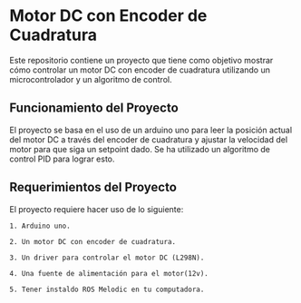 # Motor DC con Encoder de Cuadratura

Este repositorio contiene un proyecto que tiene como objetivo mostrar cómo controlar un motor DC con encoder de cuadratura utilizando un microcontrolador y un algoritmo de control.

## Funcionamiento del Proyecto

El proyecto se basa en el uso de un arduino uno para leer la posición actual del motor DC a través del encoder de cuadratura y ajustar la velocidad del motor para que siga un setpoint dado. Se ha utilizado un algoritmo de control PID para lograr esto.

## Requerimientos del Proyecto

El proyecto requiere hacer uso de lo siguiente:

    1. Arduino uno.

    2. Un motor DC con encoder de cuadratura.

    3. Un driver para controlar el motor DC (L298N).

    4. Una fuente de alimentación para el motor(12v).
    
    5. Tener instaldo ROS Melodic en tu computadora.
